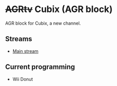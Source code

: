 # ~~AGRtv~~ Cubix (AGR block) 
AGR block for Cubix, a new channel.

## Streams
- [Main stream](https://stream.cubix-assets.nl.eu.org/playlist.m3u8)

## Current programming
- Wii Donut
